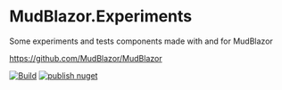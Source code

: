 # MudBlazor.Experiments
Some experiments and tests components made with and for MudBlazor


https://github.com/MudBlazor/MudBlazor

[![Build](https://github.com/snakex64/MudBlazor.Experiments/actions/workflows/dotnet.yml/badge.svg)](https://github.com/snakex64/MudBlazor.Experiments/actions/workflows/dotnet.yml)
[![publish nuget](https://github.com/snakex64/MudBlazor.Experiments/actions/workflows/publish.yml/badge.svg)](https://github.com/snakex64/MudBlazor.Experiments/actions/workflows/publish.yml)
